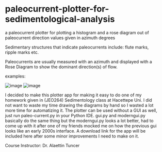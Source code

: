 # paleocurrent-plotter-for-sedimentological-analysis
a paleocurrent plotter for plotting a histogram and a rose diagram out of paleocurrent direction values given in azimuth degrees


Sedimentary structures that indicate paleocurrents include: flute marks, ripple marks etc.

Paleocurrents are usually measured with an azimuth and displayed with a Rose Diagram to show the dominant direction(s) of flow.

examples: 

![image](https://github.com/altarcag/paleocurrent-plotter-for-sedimentological-analysis/assets/26670231/975b89ab-4ea9-4759-a7fc-2d18d5200ca3)
![image](https://github.com/altarcag/paleocurrent-plotter-for-sedimentological-analysis/assets/26670231/cb6fa16d-58d4-4e84-a5b6-548dfbbcc1c9)


I decided to make this plotter app for making it easy to do one of my homework given in (JEO264) Sedimentology class at Hacettepe Uni. I did not want to waste my time drawing the diagrams by hand so I wasted a lot more time for automatizing it.
The plotter can be used without a GUI as well, just run paleo-current.py in your Python IDE. gui.py and moderngui.py basically do the same thing but the moderngui.py looks a lot better, had to come up with it after one of my friends mocked me on how the previous gui looks like an early 2000s interface.
A download link for the app will be included here after some minor improvements I need to make on it.

Course Instructor: Dr. Alaettin Tuncer
